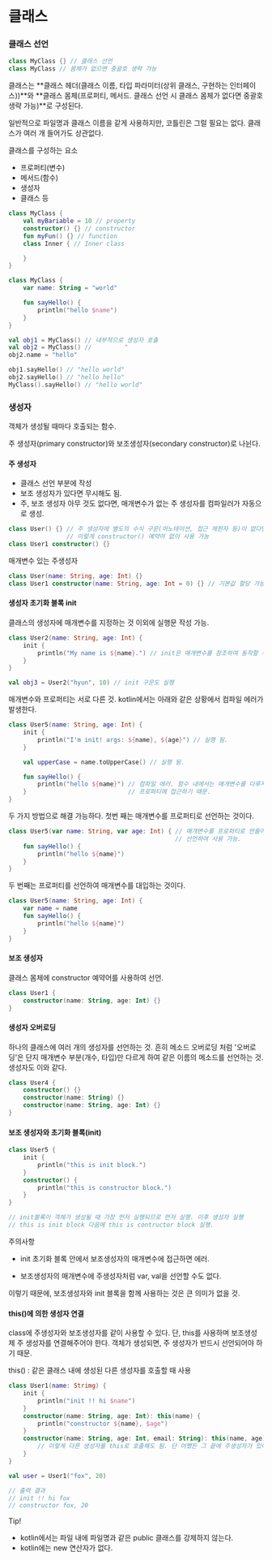 # 클래스

### 클래스 선언

```kotlin
class MyClass {} // 클래스 선언
class MyClass // 몸체가 없으면 중괄호 생략 가능
```

클래스는 **클래스 헤더(클래스 이름, 타입 파라미터(상위 클래스, 구현하는 인터페이스))**와 **클래스 몸체(프로퍼티, 메서드. 클래스 선언 시 클래스 몸체가 없다면 중괄호 생략 가능)**로 구성된다.



일반적으로 파일명과 클래스 이름을 같게 사용하지만, 코틀린은 그럴 필요는 없다. 클래스가 여러 개 들어가도 상관없다.

클래스를 구성하는 요소

- 프로퍼티(변수)
- 메서드(함수)
- 생성자
- 클래스 등



```kotlin
class MyClass {
    val myBariable = 10 // property
    constructor() {} // constructor
    fun myFun() {} // function
    class Inner { // Inner class

    }
}
```



```kotlin
class MyClass {
    var name: String = "world"

    fun sayHello() {
        println("hello $name")
    }
}

val obj1 = MyClass() // 내부적으로 생성자 호출
val obj2 = MyClass() //         "
obj2.name = "hello"

obj1.sayHello() // "hello world"
obj2.sayHello() // "hello hello"
MyClass().sayHello() // "hello world"
```



### 생성자

객체가 생성될 때마다 호출되는 함수.

주 생성자(primary constructor)와 보조생성자(secondary constructor)로 나뉜다.



#### 주 생성자

- 클래스 선언 부분에 작성
- 보조 생성자가 있다면 무시해도 됨.
- 주, 보조 생성자 아무 것도 없다면, 매개변수가 없는 주 생성자를 컴파일러가 자동으로 생성.

```kotlin
class User() {} // 주 생성자에 별도의 수식 구문(어노테이션, 접근 제한자 등)이 없다면
				// 이렇게 constructor() 예약어 없이 사용 가능
class User1 constructor() {}
```

매개변수 있는 주생성자

```kotlin
class User(name: String, age: Int) {}
class User1 constructor(name: String, age: Int = 0) {} // 기본값 할당 가능
```



#### 생성자 초기화 블록 init

클래스의 생성자에 매개변수를 지정하는 것 이외에 실행문 작성 가능.

```kotlin
class User2(name: String, age: Int) {
    init {
        println("My name is ${name}.") // init은 매개변수를 참조하여 동작할 수 있다.
    }
}

val obj3 = User2("hyun", 10) // init 구문도 실행
```



매개변수와 프로퍼티는 서로 다른 것. kotlin에서는 아래와 같은 상황에서 컴파일 에러가 발생한다.

```kotlin
class User5(name: String, age: Int) {
    init {
        println("I'm init! args: ${name}, ${age}") // 실행 됨.
    }

    val upperCase = name.toUpperCase() // 실행 됨.

    fun sayHello() {
        println("hello ${name}") // 컴파일 에러. 함수 내에서는 매개변수를 다루지 않고
    }							 // 프로퍼티에 접근하기 때문.
}
```

두 가지 방법으로 해결 가능하다. 첫번 째는 매개변수를 프로퍼티로 선언하는 것이다.

```kotlin
class User5(var name: String, var age: Int) { // 매개변수를 프로퍼티로 만들어
    										  // 선언하여 사용 가능.
    fun sayHello() {
        println("hello ${name}") 
    }
}
```



두 번째는 프로퍼티를 선언하여 매개변수를 대입하는 것이다.

```kotlin
class User5(name: String, age: Int) {
    var name = name
    fun sayHello() {
        println("hello ${name}") 
    }
}
```



#### 보조 생성자

클래스 몸체에 constructor 예약어를 사용하여 선언.

```kotlin
class User1 {
    constructor(name: String, age: Int) {}
}
```



#### 생성자 오버로딩

하나의 클래스에 여러 개의 생성자를 선언하는 것. 흔히 메소드 오버로딩 처럼 '오버로딩'은 단지 매개변수 부분(개수, 타입)만 다르게 하여 같은 이름의 메소드를 선언하는 것. 생성자도 이와 같다.

```kotlin
class User4 {
    constructor() {}
    constructor(name: String) {}
    constructor(name: String, age: Int) {}
}
```



#### 보조 생성자와 초기화 블록(init)

```kotlin
class User5 {
	init {
        println("this is init block.")
    }
    constructor() {
        println("this is constructor block.")
    }
}

// init블록이 객체가 생성될 때 가장 먼저 실행되므로 먼저 실행. 이후 생성자 실행
// this is init block 다음에 this is contructor block 실행.
```

주의사항

- init 초기화 블록 안에서 보조생성자의 매개변수에 접근하면 에러.

- 보조생성자의 매개변수에 주생성자처럼 var, val을 선언할 수도 없다.

이렇기 때문에, 보조생성자와 init 블록을 함께 사용하는 것은 큰 의미가 없을 것.



#### this()에 의한 생성자 연결

class에 주생성자와 보조생성자를 같이 사용할 수 있다. 단, this를 사용하며 보조생성제 주 생성자를 연결해주어야 한다. 객체가 생성되면, 주 생성자가 반드시 선언되어야 하기 때문.

this() : 같은 클래스 내에 생성된 다른 생성자를 호출할 때 사용

```kotlin
class User1(name: Strimg) {
    init {
        println("init !! hi $name")
    }
    constructor(name: String, age: Int): this(name) {
        println("constructor ${name}, $age")
    }
    constructor(name: String, age: Int, email: String): this(name, age) {
        // 이렇게 다른 생성자를 this로 호출해도 됨. 단 어쨌든 그 끝에 주생성자가 있어야 함.
    }
}

val user = User1("fox", 20)

// 출력 결과
// init !! hi fox
// constructor fox, 20
```



Tip!

- kotlin에서는 파일 내에 파일명과 같은 public 클래스를 강제하지 않는다.
- kotlin에는 new 연산자가 없다.